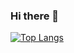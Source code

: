### Hi there 👋


[![Top Langs](https://github-readme-stats.vercel.app/api/top-langs/?username={satabie}
)](https://github.com/anuraghazra/github-readme-stats)
